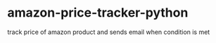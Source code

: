 # amazon-price-tracker-python
track price of amazon product and sends email when condition is met


